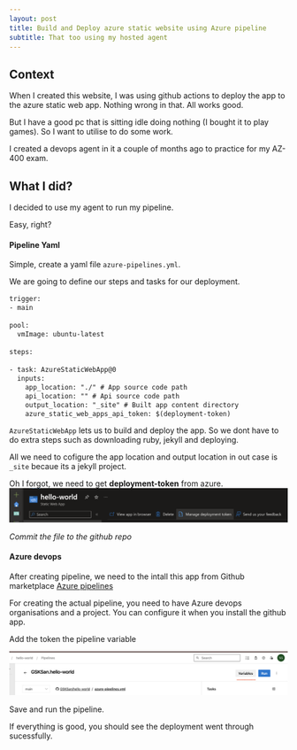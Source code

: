 ```yaml
---
layout: post
title: Build and Deploy azure static website using Azure pipeline
subtitle: That too using my hosted agent
---
```


## Context

When I created this website, I was using github actions to deploy the app to the azure static web app.
Nothing wrong in that.
All works good.

But I have a good pc that is sitting idle doing nothing (I bought it to play games).
So I want to utilise to do some work.

I created a devops agent in it a couple of months ago to practice for my AZ-400 exam.

## What I did?

I decided to use my agent to run my pipeline.

Easy, right?

#### Pipeline Yaml

Simple, create a yaml file `azure-pipelines.yml`.

We are going to define our steps and tasks for our deployment.

```
trigger:
- main

pool:
  vmImage: ubuntu-latest

steps:

- task: AzureStaticWebApp@0
  inputs:
    app_location: "./" # App source code path
    api_location: "" # Api source code path 
    output_location: "_site" # Built app content directory
    azure_static_web_apps_api_token: $(deployment-token)
```

`AzureStaticWebApp` lets us to build and deploy the app. So we dont have to do extra steps such as downloading ruby, jekyll and deploying.

All we need to cofigure the app location and output location in out case is `_site` becaue its a jekyll project.

Oh I forgot, we need to get __deployment-token__ from azure.
![Deployment token](/assets/images/deployment-token.png)

_Commit the file to the github repo_

#### Azure devops

After creating pipeline, we need to the intall this app from Github marketplace [Azure pipelines](https://github.com/marketplace/azure-pipelines)

For creating the actual pipeline, you need to have Azure devops organisations and a project. You can configure it when you install the github app.

Add the token the pipeline variable

![Pipeline variable](/assets/images/pipeline-variable.png)

Save and run the pipeline.

If everything is good, you should see the deployment went through sucessfully.
